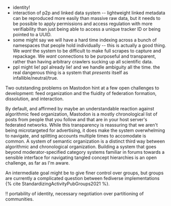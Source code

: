 
- identity!
- interaction of p2p and linked data system -- lightweight linked metadata can be reproduced more easily than massive raw data, but it needs to be possible to apply permissions and access regulation with more verifiability than just being able to access a unique tracker ID or being pointed to a UUID.
- some might say we will have a hard time indexing across a bunch of namespaces that people hold individually -- this is actually a good thing. We *want* the system to be difficult to make full scrapes to capture and repackage. We *want* connections to be purposeful and transparent, rather than having arbitrary crawlers sucking up all scientific data.
- ppl might lie! ppl already lie! and we handle ambiguity all the time. the real dangerous thing is a system that *presents* itself as infallible/neutral/true.


Two outstanding problems on Mastodon hint at a few open challenges to development: feed organization and the fluidity of federation formation, dissolution, and interaction. 

By default, and affirmed by maybe an understandable reaction against algorithmic feed organization, Mastodon is a mostly chronological list of posts from people that you follow and that are in your host server's federated networks. While this transparency is reassuring that we aren't being microtargeted for advertising, it does make the system overwhelming to navigate, and splitting accounts multiple times to accomodate is common. A system of semantic organization is a distinct third way between algorithmic and chronological organization. Building a system that goes beyond moderator-specified category systems familiar in forums towards a sensible interface for navigating tangled concept hierarchies is an open challenge, as far as I'm aware. 

An intermediate goal might be to give finer control over groups, but groups are currently a complicated question between fediverse implementations {% cite StandardizingActivityPubGroups2021 %}. 


!! portability of identity, necessary negotiation over partitioning of communities.